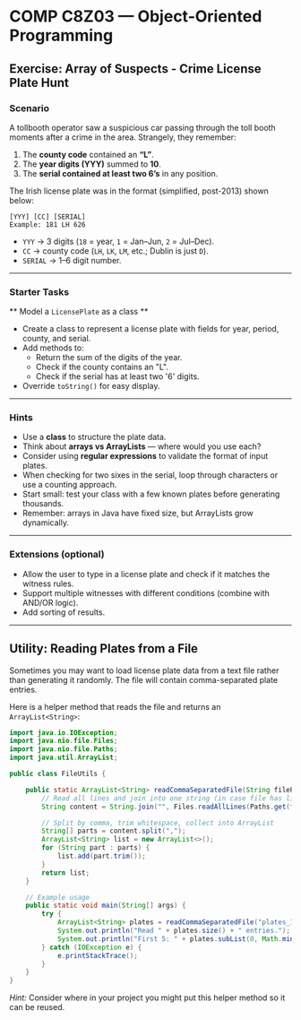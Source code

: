 # COMP C8Z03 — Object-Oriented Programming  
## Exercise: Array of Suspects - Crime License Plate Hunt

### Scenario
A tollbooth operator saw a suspicious car passing through the toll booth moments after a crime in the area. Strangely, they remember:

1. The **county code** contained an **“L”**.  
2. The **year digits (YYY)** summed to **10**.  
3. The **serial contained at least two 6’s** in any position.  

The Irish license plate was in the format (simplified, post-2013) shown below:  

```
[YYY] [CC] [SERIAL]
Example: 181 LH 626
```

- `YYY` → 3 digits (`18` = year, `1` = Jan–Jun, `2` = Jul–Dec).  
- `CC` → county code (`LH`, `LK`, `LM`, etc.; Dublin is just `D`).  
- `SERIAL` → 1–6 digit number.  

---

### Starter Tasks 

** Model a `LicensePlate` as a class **
- Create a class to represent a license plate with fields for year, period, county, and serial.  
- Add methods to:  
  - Return the sum of the digits of the year.  
  - Check if the county contains an "L".  
  - Check if the serial has at least two '6' digits.  
- Override `toString()` for easy display.  

---

### Hints
- Use a **class** to structure the plate data.  
- Think about **arrays vs ArrayLists** — where would you use each?  
- Consider using **regular expressions** to validate the format of input plates.  
- When checking for two sixes in the serial, loop through characters or use a counting approach.  
- Start small: test your class with a few known plates before generating thousands.  
- Remember: arrays in Java have fixed size, but ArrayLists grow dynamically.  

---

### Extensions (optional)
- Allow the user to type in a license plate and check if it matches the witness rules.  
- Support multiple witnesses with different conditions (combine with AND/OR logic).  
- Add sorting of results.  

---

## Utility: Reading Plates from a File

Sometimes you may want to load license plate data from a text file rather than generating it randomly. The file will contain comma-separated plate entries.

Here is a helper method that reads the file and returns an `ArrayList<String>`:

```java
import java.io.IOException;
import java.nio.file.Files;
import java.nio.file.Paths;
import java.util.ArrayList;

public class FileUtils {

    public static ArrayList<String> readCommaSeparatedFile(String filePath) throws IOException {
        // Read all lines and join into one string (in case file has line breaks)
        String content = String.join("", Files.readAllLines(Paths.get(filePath)));

        // Split by comma, trim whitespace, collect into ArrayList
        String[] parts = content.split(",");
        ArrayList<String> list = new ArrayList<>();
        for (String part : parts) {
            list.add(part.trim());
        }
        return list;
    }

    // Example usage
    public static void main(String[] args) {
        try {
            ArrayList<String> plates = readCommaSeparatedFile("plates_10k.txt");
            System.out.println("Read " + plates.size() + " entries.");
            System.out.println("First 5: " + plates.subList(0, Math.min(5, plates.size())));
        } catch (IOException e) {
            e.printStackTrace();
        }
    }
}
```

*Hint:* Consider where in your project you might put this helper method so it can be reused.
